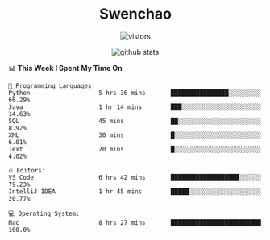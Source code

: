 <h1 align="center">Swenchao</h3>

<p align="center">
  <img src="https://visitor-badge.glitch.me/badge?page_id=Swenchao" alt="vistors" />
</p>

<p align="center">
  <img src="https://github-readme-stats.vercel.app/api?username=Swenchao&count_private=true&show_icons=true&theme=vue-dark&hide_title=true" alt="github stats" />
</p>

<!--START_SECTION:waka-->
📊 **This Week I Spent My Time On** 

```text
💬 Programming Languages: 
Python                   5 hrs 36 mins       ████████████████░░░░░░░░░   66.29% 
Java                     1 hr 14 mins        ███░░░░░░░░░░░░░░░░░░░░░░   14.63% 
SQL                      45 mins             ██░░░░░░░░░░░░░░░░░░░░░░░   8.92% 
XML                      30 mins             █░░░░░░░░░░░░░░░░░░░░░░░░   6.01% 
Text                     20 mins             █░░░░░░░░░░░░░░░░░░░░░░░░   4.02%

🔥 Editors: 
VS Code                  6 hrs 42 mins       ███████████████████░░░░░░   79.23% 
IntelliJ IDEA            1 hr 45 mins        █████░░░░░░░░░░░░░░░░░░░░   20.77%

💻 Operating System: 
Mac                      8 hrs 27 mins       █████████████████████████   100.0%

```


<!--END_SECTION:waka-->

